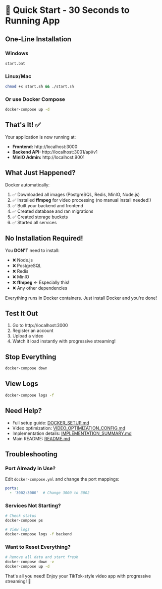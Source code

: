 # 🚀 Quick Start - 30 Seconds to Running App

## One-Line Installation

### Windows
```bash
start.bat
```

### Linux/Mac
```bash
chmod +x start.sh && ./start.sh
```

### Or use Docker Compose
```bash
docker-compose up -d
```

## That's It! ✅

Your application is now running at:

- **Frontend:** http://localhost:3000
- **Backend API:** http://localhost:3001/api/v1
- **MinIO Admin:** http://localhost:9001

## What Just Happened?

Docker automatically:
1. ✅ Downloaded all images (PostgreSQL, Redis, MinIO, Node.js)
2. ✅ Installed **ffmpeg** for video processing (no manual install needed!)
3. ✅ Built your backend and frontend
4. ✅ Created database and ran migrations
5. ✅ Created storage buckets
6. ✅ Started all services

## No Installation Required!

You **DON'T** need to install:
- ❌ Node.js
- ❌ PostgreSQL
- ❌ Redis
- ❌ MinIO
- ❌ **ffmpeg** ← Especially this!
- ❌ Any other dependencies

Everything runs in Docker containers. Just install Docker and you're done!

## Test It Out

1. Go to http://localhost:3000
2. Register an account
3. Upload a video
4. Watch it load instantly with progressive streaming!

## Stop Everything

```bash
docker-compose down
```

## View Logs

```bash
docker-compose logs -f
```

## Need Help?

- Full setup guide: [DOCKER_SETUP.md](./DOCKER_SETUP.md)
- Video optimization: [VIDEO_OPTIMIZATION_CONFIG.md](./VIDEO_OPTIMIZATION_CONFIG.md)
- Implementation details: [IMPLEMENTATION_SUMMARY.md](./IMPLEMENTATION_SUMMARY.md)
- Main README: [README.md](./README.md)

## Troubleshooting

### Port Already in Use?
Edit `docker-compose.yml` and change the port mappings:
```yaml
ports:
  - '3002:3000'  # Change 3000 to 3002
```

### Services Not Starting?
```bash
# Check status
docker-compose ps

# View logs
docker-compose logs -f backend
```

### Want to Reset Everything?
```bash
# Remove all data and start fresh
docker-compose down -v
docker-compose up -d
```

That's all you need! Enjoy your TikTok-style video app with progressive streaming! 🎉
